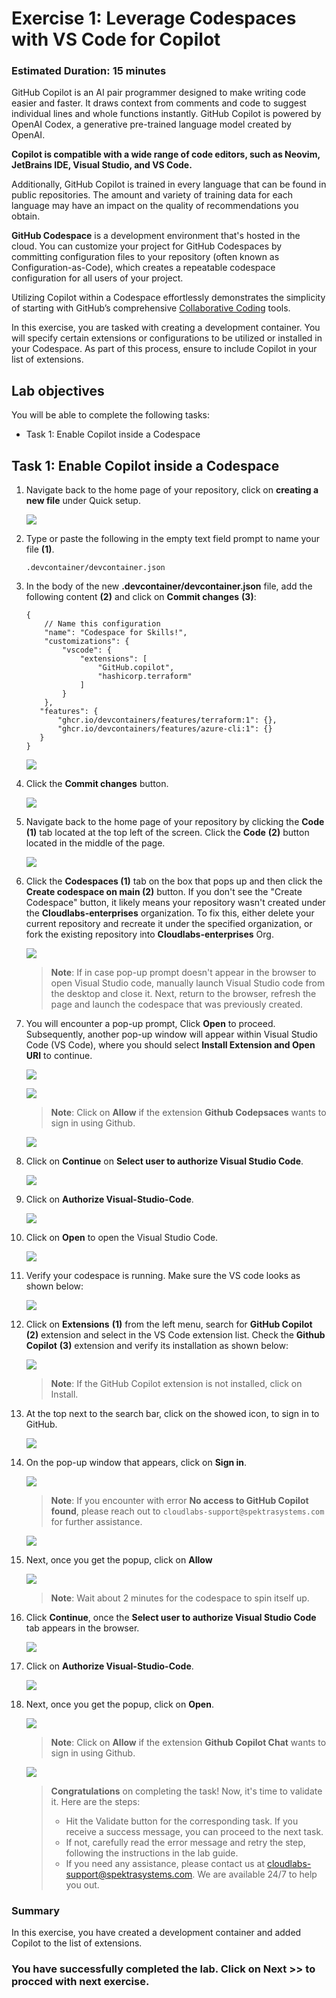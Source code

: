 # Exercise 1: Leverage Codespaces with VS Code for Copilot

### Estimated Duration: 15 minutes

GitHub Copilot is an AI pair programmer designed to make writing code easier and faster. It draws context from comments and code to suggest individual lines and whole functions instantly. GitHub Copilot is powered by OpenAI Codex, a generative pre-trained language model created by OpenAI.

**Copilot is compatible with a wide range of code editors, such as Neovim, JetBrains IDE, Visual Studio, and VS Code.**

Additionally, GitHub Copilot is trained in every language that can be found in public repositories. The amount and variety of training data for each language may have an impact on the quality of recommendations you obtain.

**GitHub Codespace** is a development environment that's hosted in the cloud. You can customize your project for GitHub Codespaces by committing configuration files to your repository (often known as Configuration-as-Code), which creates a repeatable codespace configuration for all users of your project.

Utilizing Copilot within a Codespace effortlessly demonstrates the simplicity of starting with GitHub’s comprehensive [Collaborative Coding](https://github.com/features#features-collaboration) tools.

In this exercise, you are tasked with creating a development container. You will specify certain extensions or configurations to be utilized or installed in your Codespace. As part of this process, ensure to include Copilot in your list of extensions.

## Lab objectives

You will be able to complete the following tasks:

- Task 1: Enable Copilot inside a Codespace

## Task 1: Enable Copilot inside a Codespace

1. Navigate back to the home page of your repository, click on **creating a new file** under Quick setup.

    ![](../media/Exercise1-task1-1.png)

1. Type or paste the following in the empty text field prompt to name your file **(1)**.

   ```
   .devcontainer/devcontainer.json
   ```

1. In the body of the new **.devcontainer/devcontainer.json** file, add the following content **(2)** and click on **Commit changes** **(3)**:

   ```
   {
       // Name this configuration
       "name": "Codespace for Skills!",
       "customizations": {
           "vscode": {
               "extensions": [
                   "GitHub.copilot",
                   "hashicorp.terraform"
               ]
           }
       },
      "features": {
          "ghcr.io/devcontainers/features/terraform:1": {},
          "ghcr.io/devcontainers/features/azure-cli:1": {}
      }
   }
   ```

   ![](../media/Exercise1-task1-2.png)
   
1. Click the **Commit changes** button.

   ![](../media/Exercise1-task1-3.png)

1. Navigate back to the home page of your repository by clicking the **Code** **(1)** tab located at the top left of the screen. Click the **Code** **(2)** button located in the middle of the page.

   ![](../media/Exercise1-task1-4.png)

1. Click the **Codespaces (1)** tab on the box that pops up and then click the **Create codespace on main (2)** button.  If you don't see the "Create Codespace" button, it likely means your repository wasn't created under the **Cloudlabs-enterprises** organization. To fix this, either delete your current repository and recreate it under the specified organization, or fork the existing repository into **Cloudlabs-enterprises** Org.

   ![](../media/ghh0.png)

   >**Note**: If in case pop-up prompt doesn't appear in the browser to open Visual Studio code, manually launch Visual Studio code from the desktop and close it. Next, return to the browser, refresh the page and launch the codespace that was previously created.

1. You will encounter a pop-up prompt, Click **Open** to proceed. Subsequently, another pop-up window will appear within Visual Studio Code (VS Code), where you should select **Install Extension and Open URI** to continue.

   ![](../media/open.png)

   ![](../media/innovation-1.png)

    >**Note**: Click on **Allow** if the extension **Github Codepsaces** wants to sign in using Github.

   ![](../media/inn-2.png)

1. Click on **Continue** on **Select user to authorize Visual Studio Code**.

    ![](../media/ghssologing.png)

1. Click on **Authorize Visual-Studio-Code**.

    ![](../media/loaded-repoa.png)

1. Click on **Open** to open the Visual Studio Code.

    ![](../media/c3.png)

1. Verify your codespace is running. Make sure the VS code looks as shown below:

    ![](../media/loaded-repo-01.png)   

1. Click on **Extensions** **(1)** from the left menu, search for **GitHub Copilot** **(2)** extension and select in the VS Code extension list. Check the **Github Copilot** **(3)** extension and verify its installation as shown below:

    ![](../media/verify-copilot-01.png)

    >**Note**: If the GitHub Copilot extension is not installed, click on Install.

1. At the top next to the search bar, click on the showed icon, to sign in to GitHub.

   ![](../media/signin-to-githubcopilot-0303.png)

1. On the pop-up window that appears, click on **Sign in**.

   ![](../media/sign-in-copilot-01.png)

   > **Note**: If you encounter with error **No access to GitHub Copilot found**, please reach out to `cloudlabs-support@spektrasystems.com` for further assistance.

      ![](../media/3.png)

1. Next, once you get the popup, click on **Allow**

     ![](../media/allow.png)

     >**Note**: Wait about 2 minutes for the codespace to spin itself up.

1. Click **Continue**, once the  **Select user to authorize Visual Studio Code** tab appears in the browser.

    ![](../media/c5.png)

1. Click on **Authorize Visual-Studio-Code**.

    ![](../media/loaded-repoa.png)

1. Next, once you get the popup, click on **Open**.

    ![](../media/c6.png)

    >**Note**: Click on **Allow** if the extension **Github Copilot Chat** wants to sign in using Github.

    ![](../media/allow-github-chat.png)


   > **Congratulations** on completing the task! Now, it's time to validate it. Here are the steps:
   > - Hit the Validate button for the corresponding task. If you receive a success message, you can proceed to the next task.
   > - If not, carefully read the error message and retry the step, following the instructions in the lab guide. 
   > - If you need any assistance, please contact us at cloudlabs-support@spektrasystems.com. We are available 24/7 to help you out.

<validation step="2c3e393f-eade-43e1-a96a-f8ea659b3047" />

### Summary

In this exercise, you have created a development container and added Copilot to the list of extensions.

### You have successfully completed the lab. Click on **Next >>** to procced with next exercise.
